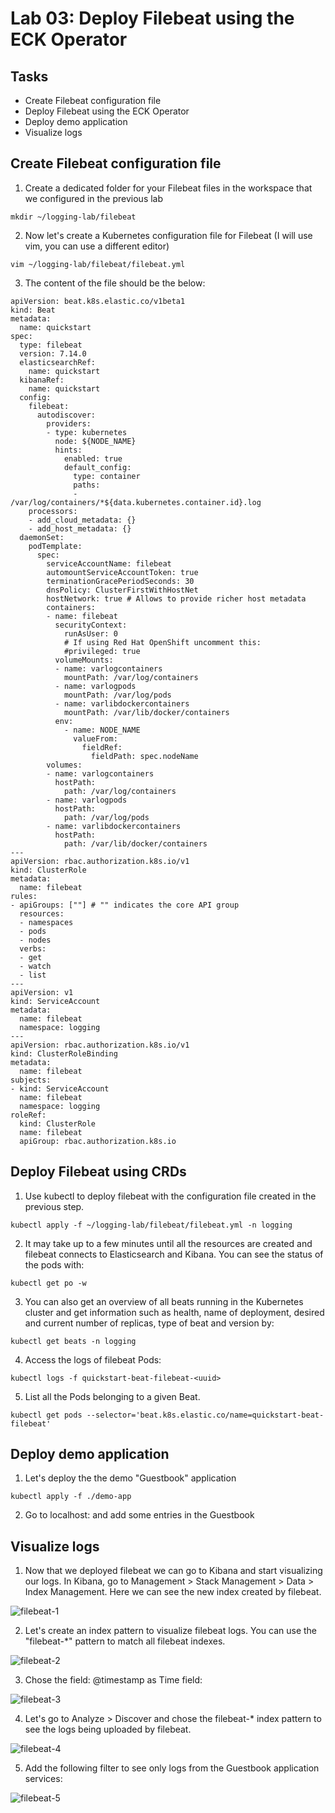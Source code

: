 # Lab 03: Deploy Filebeat using the ECK Operator

## Tasks

 - Create Filebeat configuration file
 - Deploy Filebeat using the ECK Operator
 - Deploy demo application
 - Visualize logs

## Create Filebeat configuration file
1. Create a dedicated folder for your Filebeat files in the workspace that we configured in the previous lab
```
mkdir ~/logging-lab/filebeat
```

2. Now let's create a Kubernetes configuration file for Filebeat (I will use vim, you can use a different editor)
```
vim ~/logging-lab/filebeat/filebeat.yml
```

3. The content of the file should be the below:
```
apiVersion: beat.k8s.elastic.co/v1beta1
kind: Beat
metadata:
  name: quickstart
spec:
  type: filebeat
  version: 7.14.0
  elasticsearchRef:
    name: quickstart
  kibanaRef:
    name: quickstart
  config:
    filebeat:
      autodiscover:
        providers:
        - type: kubernetes
          node: ${NODE_NAME}
          hints:
            enabled: true
            default_config:
              type: container
              paths:
              - /var/log/containers/*${data.kubernetes.container.id}.log
    processors:
    - add_cloud_metadata: {}
    - add_host_metadata: {}
  daemonSet:
    podTemplate:
      spec:
        serviceAccountName: filebeat
        automountServiceAccountToken: true
        terminationGracePeriodSeconds: 30
        dnsPolicy: ClusterFirstWithHostNet
        hostNetwork: true # Allows to provide richer host metadata
        containers:
        - name: filebeat
          securityContext:
            runAsUser: 0
            # If using Red Hat OpenShift uncomment this:
            #privileged: true
          volumeMounts:
          - name: varlogcontainers
            mountPath: /var/log/containers
          - name: varlogpods
            mountPath: /var/log/pods
          - name: varlibdockercontainers
            mountPath: /var/lib/docker/containers
          env:
            - name: NODE_NAME
              valueFrom:
                fieldRef:
                  fieldPath: spec.nodeName
        volumes:
        - name: varlogcontainers
          hostPath:
            path: /var/log/containers
        - name: varlogpods
          hostPath:
            path: /var/log/pods
        - name: varlibdockercontainers
          hostPath:
            path: /var/lib/docker/containers
---
apiVersion: rbac.authorization.k8s.io/v1
kind: ClusterRole
metadata:
  name: filebeat
rules:
- apiGroups: [""] # "" indicates the core API group
  resources:
  - namespaces
  - pods
  - nodes
  verbs:
  - get
  - watch
  - list
---
apiVersion: v1
kind: ServiceAccount
metadata:
  name: filebeat
  namespace: logging
---
apiVersion: rbac.authorization.k8s.io/v1
kind: ClusterRoleBinding
metadata:
  name: filebeat
subjects:
- kind: ServiceAccount
  name: filebeat
  namespace: logging
roleRef:
  kind: ClusterRole
  name: filebeat
  apiGroup: rbac.authorization.k8s.io
```

## Deploy Filebeat using CRDs

1. Use kubectl to deploy filebeat with the configuration file created in the previous step.
  ```
  kubectl apply -f ~/logging-lab/filebeat/filebeat.yml -n logging
  ```

2. It may take up to a few minutes until all the resources are created and filebeat connects to Elasticsearch and Kibana. You can see the status of the pods with:
  ```
  kubectl get po -w
  ```

3. You can also get an overview of all beats running in the Kubernetes cluster and get information such as health, name of deployment, desired and current number of replicas, type of beat and version by:
  ```
  kubectl get beats -n logging
  ```

4. Access the logs of filebeat Pods:
  ```
  kubectl logs -f quickstart-beat-filebeat-<uuid>
  ```

5. List all the Pods belonging to a given Beat.
  ```
  kubectl get pods --selector='beat.k8s.elastic.co/name=quickstart-beat-filebeat'
  ```

## Deploy demo application

1. Let's deploy the the demo "Guestbook" application
```
kubectl apply -f ./demo-app
```

2. Go to localhost:<nodeport> and add some entries in the Guestbook

## Visualize logs

1. Now that we deployed filebeat we can go to Kibana and start visualizing our logs. In Kibana, go to Management > Stack Management > Data > Index Management. Here we can see the new index created by filebeat.

  ![filebeat-1](/images/filebeat-1.png)

2. Let's create an index pattern to visualize filebeat logs. You can use the "filebeat-*" pattern to match all filebeat indexes.

  ![filebeat-2](/images/filebeat-2.png)

3. Chose the field: @timestamp as Time field:

  ![filebeat-3](/images/filebeat-3.png)

4. Let's go to Analyze > Discover and chose the filebeat-* index pattern to see the logs being uploaded by filebeat.

  ![filebeat-4](/images/filebeat-4.png)

5. Add the following filter to see only logs from the Guestbook application services:

  ![filebeat-5](/images/filebeat-5.png)



